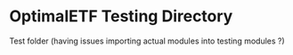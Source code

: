 # OptimalETF Testing Directory

Test folder (having issues importing actual modules into testing modules ?)
